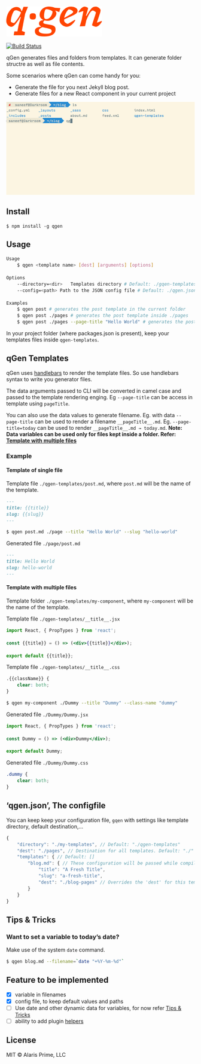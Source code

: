 ![qgen logo](/media/qgen-logo.svg)

[![Build Status](https://travis-ci.org/alarisprime/qgen.svg?branch=master)](https://travis-ci.org/alarisprime/qgen)

qGen generates files and folders from templates. It can generate folder structre as well as file contents.

Some scenarios where qGen can come handy for you:

- Generate the file for you next Jekyll blog post.
- Generate files for a new React component in your current project

![](/media/qgen-example-usge.gif)

## Install

	$ npm install -g qgen

## Usage

```bash
Usage
	$ qgen <template name> [dest] [arguments] [options]

Options
	--directory=<dir>	Templates directory # Default: ./gqen-templates
	--config=<path>	Path to the JSON config file # Default: ./qgen.json

Examples
	$ qgen post # generates the post template in the current folder
	$ qgen post ./pages # generates the post template inside ./pages
	$ qgen post ./pages --page-title "Hello World" # generates the post template in inside ./pages with data field pageTitle="Hello World" to the template rendering engine
```

In your project folder (where packages.json is present), keep your templates files inside `qgen-templates`.

## qGen Templates

qGen uses [handlebars](http://handlebarsjs.com) to render the template files. So use handlebars syntax to write you generator files.

The data arguments passed to CLI will be converted in camel case and passed to the template rendering enging. Eg `--page-title` can be access in template using `pageTitle`.

You can also use the data values to generate filename. Eg. with data `--page-title` can be used to render a filename `__pageTitle__.md`. Eg. `--page-title=today` can be used to render `__pageTitle__.md → today.md`. **Note: Data variables can be used only for files kept inside a folder. Refer: [Template with multiple files](#template-with-multiple-files)**

### Example

#### Template of single file

Template file `./qgen-templates/post.md`, where `post.md` will be the name of the template.
```markdown
---
title: {{title}}
slug: {{slug}}
---

```

```bash
$ qgen post.md ./page --title "Hello World" --slug "hello-world"
```

Generated file `./page/post.md`
```markdown
---
title: Hello World
slug: hello-world
---

```

#### Template with multiple files

Template folder `./qgen-templates/my-component`, where `my-component` will be the name of the template.

Template file `./qgen-templates/__title__.jsx`
```jsx
import React, { PropTypes } from 'react';

const {{title}} = () => (<div>{{title}}</div>);

export default {{title}};

```

Template file `./qgen-templates/__title__.css`
```css
.{{className}} {
	clear: both;
}

```

```bash
$ qgen my-component ./Dummy --title "Dummy" --class-name "dummy"
```

Generated file `./Dummy/Dummy.jsx`
```jsx
import React, { PropTypes } from 'react';

const Dummy = () => (<div>Dummy</div>);

export default Dummy;

```

Generated file `./Dummy/Dummy.css`
```css
.dummy {
	clear: both;
}

```

## ‘qgen.json’, The configfile

You can keep keep your configuration file, `gqen` with settings like template directory, default destination,…

```javascript
{
	"directory": "./my-templates", // Default: "./qgen-templates"
	"dest": "./pages", // Destination for all templates. Default: "./"
	"templates": { // Default: []
		"blog.md": { // These configuration will be passed while compiling template 'blog.md'
			"title": "A Fresh Title",
			"slug": "a-fresh-title",
			"dest": "./blog-pages" // Overrides the 'dest' for this template. Default: undefined
		}
	}
}
```


## Tips & Tricks

### Want to set a variable to today’s date?

Make use of the system `date` command.

```bash
$ qgen blog.md --filename=`date "+%Y-%m-%d"`
```

## Feature to be implemented

- [x] variable in filenames
- [x] config file, to keep default values and paths
- [ ] Use date and other dynamic data for variables, for now refer [Tips & Tricks](#tips--tricks)
- [ ] ability to add plugin [helpers](https://handlebarsjs.com/expressions.html#helpers)

## License

MIT © Alaris Prime, LLC
